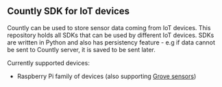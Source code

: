 ## Countly SDK for IoT devices

Countly can be used to store sensor data coming from IoT devices. This repository holds all SDKs that can be used by different IoT devices. SDKs are written in Python and also has persistency feature - e.g if data cannot be sent to Countly server, it is saved to be sent later. 

Currently supported devices: 

* Raspberry Pi family of devices (also supporting [Grove sensors](http://www.dexterindustries.com/GrovePi/supported-sensors/)) 

